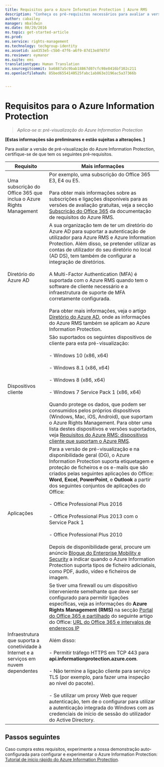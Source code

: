 ```yaml
---
title: Requisitos para o Azure Information Protection | Azure RMS
description: "Conheça os pré-requisitos necessários para avaliar a versão de pré-visualização do Azure Information Protection."
author: cabailey
manager: mbaldwin
ms.date: 08/29/2016
ms.topic: get-started-article
ms.prod: 
ms.service: rights-management
ms.technology: techgroup-identity
ms.assetid: aa4353e5-c5b0-47f6-a6f9-87d13e8f075f
ms.reviewer: eymanor
ms.suite: ems
translationtype: Human Translation
ms.sourcegitcommit: ba6887a5c9bab18867d07cfc98e8416bf102c211
ms.openlocfilehash: 85bed6554140525fabc1ab863e3196ac5a37366b


---
```


# Requisitos para o Azure Information Protection

>*Aplica-se a: pré-visualização do Azure Information Protection*

**[Estas informações são preliminares e estão sujeitas a alterações. ]**

Para avaliar a versão de pré-visualização do Azure Information Protection, certifique-se de que tem os seguintes pré-requisitos. 

|Requisito|Mais informações|
|---------------|--------------------|
|Uma subscrição do Office 365 que inclua o Azure Rights Management|Por exemplo, uma subscrição do Office 365 E3, E4 ou E5.<br /><br />Para obter mais informações sobre as subscrições e ligações disponíveis para as versões de avaliação gratuitas, veja a secção [Subscrição do Office 365](../get-started/requirements-subscriptions.md#office-365-subscription) da documentação de requisitos do Azure RMS.|
|Diretório do Azure AD|A sua organização tem de ter um diretório do Azure AD para suportar a autenticação de utilizador para Azure RMS e Azure Information Protection. Além disso, se pretender utilizar as contas de utilizador do seu diretório no local (AD DS), tem também de configurar a integração de diretórios.<br /><br />A Multi-Factor Authentication (MFA) é suportada com o Azure RMS quando tem o software de cliente necessário e a infraestrutura de suporte de MFA corretamente configurada.<br /><br />Para obter mais informações, veja o artigo [Diretório do Azure AD](../get-started/requirements-azure-ad.md), onde as informações do Azure RMS também se aplicam ao Azure Information Protection.|
|Dispositivos cliente|São suportados os seguintes dispositivos de cliente para esta pré-visualização:<br /><br />- Windows 10 (x86, x64)<br /><br />- Windows 8.1 (x86, x64)<br /><br />- Windows 8 (x86, x64)<br /><br />- Windows 7 Service Pack 1 (x86, x64)<br /><br />Quando protege os dados, que podem ser consumidos pelos próprios dispositivos (Windows, Mac, iOS, Android), que suportam o Azure Rights Management. Para obter uma lista destes dispositivos e versões suportados, veja [Requisitos do Azure RMS: dispositivos cliente que suportam o Azure RMS](../get-started/requirements-client-devices.md).|
|Aplicações|Para a versão de pré-visualização e na disponibilidade geral (DG), o Azure Information Protection suporta etiquetagem e proteção de ficheiros e os e-mails que são criados pelas seguintes aplicações do Office: **Word**, **Excel**, **PowerPoint**, e **Outlook** a partir dos seguintes conjuntos de aplicações do Office:<br /><br />- Office Professional Plus 2016<br /><br />- Office Professional Plus 2013 com o Service Pack 1<br /><br />- Office Professional Plus 2010<br /><br />Depois de disponibilidade geral, procure um anúncio [Blogue do Enterprise Mobility e Security](https://blogs.technet.microsoft.com/enterprisemobility/?product=azure-rights-management-services) a indicar quando o Azure Information Protection suporta tipos de ficheiro adicionais, como PDF, áudio, vídeo e ficheiros de imagem.|
|Infraestrutura que suporta a conetividade à Internet e a serviços em nuvem dependentes|Se tiver uma firewall ou um dispositivo interveniente semelhante que deve ser configurado para permitir ligações específicas, veja as informações do **Azure Rights Management (RMS)** na secção [Portal do Office 365 e partilhado](https://support.office.com/article/Office-365-URLs-and-IP-address-ranges-8548a211-3fe7-47cb-abb1-355ea5aa88a2#BKMK_Portal-identity) do seguinte artigo do Office: [URL do Office 365 e intervalos de endereços IP](https://support.office.com/en-US/article/Office-365-URLs-and-IP-address-ranges-8548a211-3fe7-47cb-abb1-355ea5aa88a2)<br /><br />Além disso:<br /><br />- Permitir tráfego HTTPS em TCP 443 para **api.informationprotection.azure.com**.<br /><br />- Não termine a ligação cliente para serviço TLS (por exemplo, para fazer uma inspeção ao nível do pacote). <br /><br />- Se utilizar um proxy Web que requer autenticação, tem de o configurar para utilizar a autenticação integrada do Windows com as credenciais de início de sessão do utilizador do Active Directory.|

## Passos seguintes

Caso cumpra estes requisitos, experimente a nossa demonstração auto-configurada para configurar e experimentar o Azure Information Protection: [Tutorial de início rápido do Azure Information Protection](infoprotect-quick-start-tutorial.md).




<!--HONumber=Aug16_HO5-->


